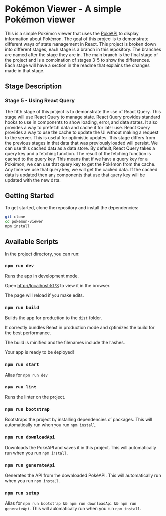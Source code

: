 # Pokémon Viewer - A simple Pokémon viewer

This is a simple Pokémon viewer that uses the [PokéAPI](https://pokeapi.co/) to display information about Pokémon.
The goal of this project is to demonstrate different ways of state management in React.
This project is broken down into different stages, each stage is a branch in this repository. The branches are named after the stage they are in. The main branch is the final stage of the project and is a combination of stages 3-5 to show the differences. Each stage will have a section in the readme that explains the changes made in that stage.

## Stage Description 

### Stage 5 - Using React Query
  The fifth stage of this project is to demonstrate the use of React Query.
  This stage will use React Query to manage state.
  React Query provides standard hooks to use in components to show loading, error, and data states. It also provides a way to prefetch data and cache it for later use. React Query provides a way to use the cache to update the UI without making a request to the server. This is useful for optimistic updates.
  This stage differs from the previous stages in that data that was previously loaded will persist. We can use this cached data as a data store. By default, React Query takes a query key and a fetching function. The result of the fetching function is cached to the query key. This means that if we have a query key for a Pokémon, we can use that query key to get the Pokémon from the cache. Any time we use that query key, we will get the cached data. If the cached data is updated then any components that use that query key will be updated with the new data.

## Getting Started

To get started, clone the repository and install the dependencies:

```bash
git clone
cd pokemon-viewer
npm install
```

## Available Scripts

In the project directory, you can run:

### `npm run dev`

Runs the app in development mode.

Open [http://localhost:5173](http://localhost:5173) to view it in the browser.

The page will reload if you make edits.

### `npm run build`

Builds the app for production to the `dist` folder.

It correctly bundles React in production mode and optimizes the build for the best performance.

The build is minified and the filenames include the hashes.

Your app is ready to be deployed!

### `npm run start`

Alias for `npm run dev`

### `npm run lint`

Runs the linter on the project.

### `npm run bootstrap`

Bootstraps the project by installing dependencies of packages. This will automatically run when you run `npm install`.

### `npm run downloadApi`

Downloads the PokéAPI and saves it in this project. This will automatically run when you run `npm install`.

### `npm run generateApi`

Generates the API from the downloaded PokéAPI. This will automatically run when you run `npm install`.

### `npm run setup`

Alias for `npm run bootstrap && npm run downloadApi && npm run generateApi`. This will automatically run when you run `npm install`.